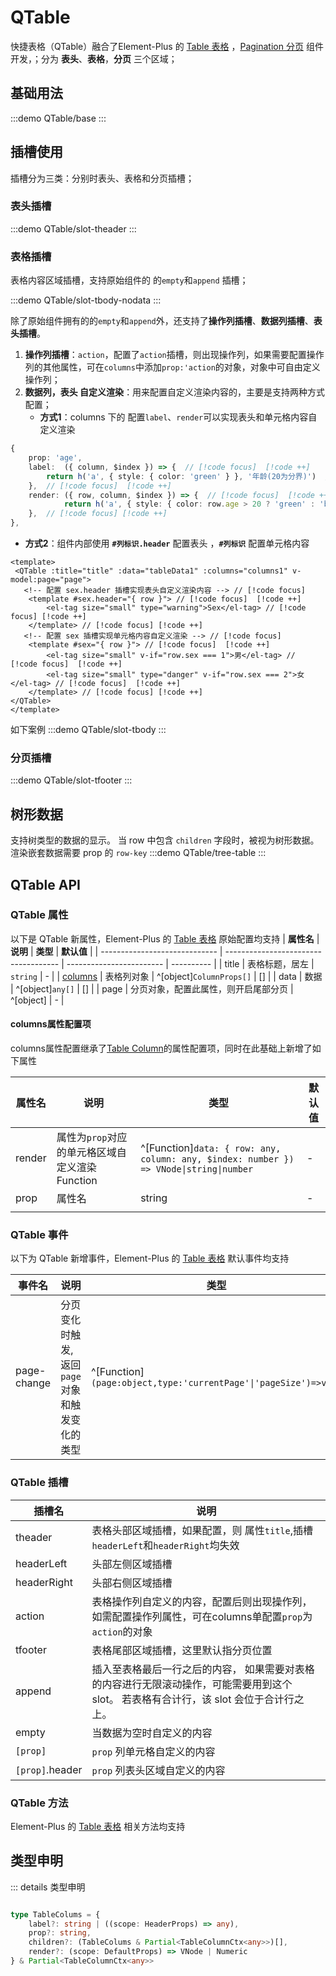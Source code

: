 # QTable

快捷表格（QTable）融合了Element-Plus 的 [Table 表格](https://element-plus.org/zh-CN/component/table.html) ，[Pagination 分页](https://element-plus.org/zh-CN/component/pagination.html) 组件开发，；分为 **表头**、**表格**，**分页** 三个区域；


## 基础用法

:::demo
QTable/base
:::


## 插槽使用

插槽分为三类：分别时表头、表格和分页插槽；
### **表头插槽**
:::demo
QTable/slot-theader
:::

### **表格插槽**

表格内容区域插槽，支持原始组件的 的`empty`和`append` 插槽；

:::demo
QTable/slot-tbody-nodata
:::

除了原始组件拥有的的`empty`和`append`外，还支持了**操作列插槽**、**数据列插槽**、**表头插槽**。

1. **操作列插槽**：`action`，配置了`action`插槽，则出现操作列，如果需要配置操作列的其他属性，可在`columns`中添加`prop:'action`的对象，对象中可自由定义操作列；
2. **数据列，表头 自定义渲染**：用来配置自定义渲染内容的，主要是支持两种方式配置；
   - **方式1**：columns 下的 配置`label`、`render`可以实现表头和单元格内容自定义渲染
```ts
{
    prop: 'age',
    label:  ({ column, $index }) => {  // [!code focus]  [!code ++]
        return h('a', { style: { color: 'green' } }, '年龄(20为分界)')  // [!code focus]  [!code ++]
    },  // [!code focus]  [!code ++]
    render: ({ row, column, $index }) => {  // [!code focus]  [!code ++]
            return h('a', { style: { color: row.age > 20 ? 'green' : 'blue' } }, row.age)   // [!code focus] [!code ++]
    },  // [!code focus] [!code ++]
},

```

 - **方式2**：组件内部使用 **`#列标识.header`** 配置表头 ，**`#列标识`** 配置单元格内容
```vue
<template>
 <QTable :title="title" :data="tableData1" :columns="columns1" v-model:page="page">
   <!-- 配置 sex.header 插槽实现表头自定义渲染内容 --> // [!code focus]
    <template #sex.header="{ row }"> // [!code focus]  [!code ++]
        <el-tag size="small" type="warning">Sex</el-tag> // [!code focus] [!code ++]
    </template> // [!code focus] [!code ++]
   <!-- 配置 sex 插槽实现单元格内容自定义渲染 --> // [!code focus] 
    <template #sex="{ row }"> // [!code focus]  [!code ++]
        <el-tag size="small" v-if="row.sex === 1">男</el-tag> // [!code focus]  [!code ++]
        <el-tag size="small" type="danger" v-if="row.sex === 2">女</el-tag> // [!code focus]  [!code ++]
    </template> // [!code focus] [!code ++]
</QTable>
</template>

```
如下案例
:::demo
QTable/slot-tbody
:::

### **分页插槽**
:::demo
QTable/slot-tfooter
:::



## 树形数据
支持树类型的数据的显示。 当 row 中包含 `children` 字段时，被视为树形数据。 渲染嵌套数据需要 prop 的 `row-key`
:::demo
QTable/tree-table
:::



## QTable API

### QTable  属性
以下是 QTable 新属性，Element-Plus 的 [Table 表格](https://element-plus.org/zh-CN/component/table.html) 原始配置均支持
| **属性名**                    | **说明**                             | **类型**                 | **默认值** |
| ----------------------------- | ------------------------------------ | ------------------------ | ---------- |
| title                         | 表格标题，居左                       | `string`                 | -          |
| [columns](#columns属性配置项) | 表格列对象                           | ^[object]`ColumnProps[]` | []         |
| data                          | 数据                                 | ^[object]`any[]`         | []         |
| page                          | 分页对象，配置此属性，则开启尾部分页 | ^[object]                | -          |

#### columns属性配置项

columns属性配置继承了[Table Column](https://element-plus.org/zh-CN/component/table.html#table-column-%E5%B1%9E%E6%80%A7)的属性配置项，同时在此基础上新增了如下属性

| 属性名 | 说明                                           | 类型                                                                                   | 默认值 |
| ------ | ---------------------------------------------- | -------------------------------------------------------------------------------------- | ------ |
| render | 属性为`prop`对应的单元格区域自定义渲染Function | ^[Function]`data: { row: any, column: any, $index: number }) => VNode\|string\|number` | -      |
| prop   | 属性名                                         | string                                                                                 | -      |
|        |                                                |                                                                                        |        |



### QTable 事件

以下为 QTable 新增事件，Element-Plus 的 [Table 表格](https://element-plus.org/zh-CN/component/table.html) 默认事件均支持

| **事件名**  | **说明**                                      | **类型**                                                        |
| ----------- | --------------------------------------------- | --------------------------------------------------------------- |
| page-change | 分页变化时触发,返回`page`对象和触发变化的类型 | ^[Function]`(page:object,type:'currentPage'\|'pageSize')=>void` |



### QTable 插槽

| 插槽名          | 说明                                                                                                                                    |
| --------------- | --------------------------------------------------------------------------------------------------------------------------------------- |
| theader         | 表格头部区域插槽，如果配置，则 属性`title`,插槽`headerLeft`和`headerRight`均失效                                                        |
| headerLeft      | 头部左侧区域插槽                                                                                                                        |
| headerRight     | 头部右侧区域插槽                                                                                                                        |
| action          | 表格操作列自定义的内容，配置后则出现操作列，如需配置操作列属性，可在columns单配置`prop`为`action`的对象                                 |
| tfooter         | 表格尾部区域插槽，这里默认指分页位置                                                                                                    |
| append          | 插入至表格最后一行之后的内容， 如果需要对表格的内容进行无限滚动操作，可能需要用到这个 slot。 若表格有合计行，该 slot 会位于合计行之上。 |
| empty           | 当数据为空时自定义的内容                                                                                                                |
| `[prop]`        | `prop` 列单元格自定义的内容                                                                                                             |
| `[prop]`.header | `prop` 列表头区域自定义的内容                                                                                                           |

###  QTable 方法

Element-Plus 的 [Table 表格](https://element-plus.org/zh-CN/component/table.html) 相关方法均支持

## 类型申明

::: details 类型申明

```ts

type TableColums = {
    label?: string | ((scope: HeaderProps) => any),
    prop?: string,
    children?: (TableColums & Partial<TableColumnCtx<any>>)[],
    render?: (scope: DefaultProps) => VNode | Numeric
} & Partial<TableColumnCtx<any>>

```
